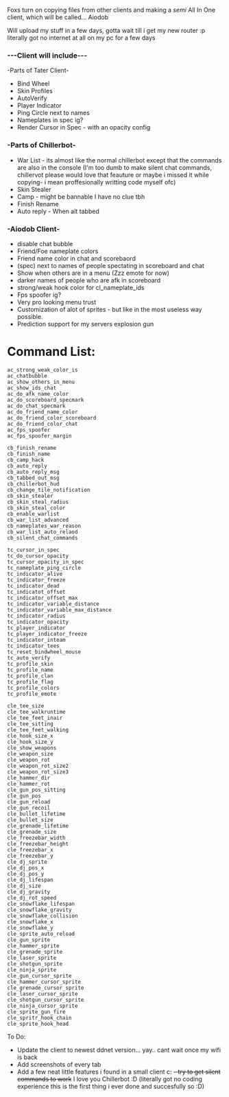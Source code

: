 Foxs turn on copying files from other clients and making a *semi* All In One client, which will be called... Aiodob

Will upload my stuff in a few days, gotta wait till i get my new router :p 
literally got no internet at all on my pc for a few days

### ---Client will include---

-Parts of Tater Client-
- Bind Wheel
- Skin Profiles
- AutoVerify
- Player Indicator
- Ping Circle next to names
- Nameplates in spec ig?
- Render Cursor in Spec - with an opacity config

### -Parts of Chillerbot-
- War List - its almost like the normal chillerbot except that the commands are also in the console (I'm too dumb to make silent chat commands, chillervot please would love that feauture or maybe i missed it while copying- i mean proffesionally writting code myself ofc)
- Skin Stealer
- Camp - might be bannable I have no clue tbh
- Finish Rename
- Auto reply - When alt tabbed

### -Aiodob Client-
- disable chat bubble
- Friend/Foe nameplate colors
- Friend name color in chat and scorebaord
- (spec) next to names of people spectating in scoreboard and chat
- Show when others are in a menu (Zzz emote for now)
- darker names of people who are afk in scoreboard
- strong/weak hook color for cl_nameplate_ids
- Fps spoofer ig?
- Very pro looking menu trust
- Customization of alot of sprites - but like in the most useless way possible.
- Prediction support for my servers explosion gun

# Command List:
```
ac_strong_weak_color_is
ac_chatbubble
ac_show_others_in_menu
ac_show_ids_chat
ac_do_afk_name_color
ac_do_scoreboard_specmark
ac_do_chat_specmark
ac_do_friend_name_color
ac_do_friend_color_scoreboard
ac_do_friend_color_chat
ac_fps_spoofer
ac_fps_spoofer_margin

cb_finish_rename
cb_finish_name
cb_camp_hack
cb_auto_reply
cb_auto_reply_msg
cb_tabbed_out_msg
cb_chillerbot_hud
cb_change_tile_notification
cb_skin_stealer
cb_skin_steal_radius
cb_skin_steal_color
cb_enable_warlist
cb_war_list_advanced
cb_nameplates_war_reason
cb_war_list_auto_relaod
cb_silent_chat_commands

tc_cursor_in_spec
tc_do_cursor_opacity
tc_cursor_opacity_in_spec
tc_nameplate_ping_circle
tc_indicator_alive
tc_indicator_freeze
tc_indicator_dead
tc_indicatot_offset
tc_indicator_offset_max
tc_indicator_variable_distance
tc_indicator_variable_max_distance
tc_indicator_radius
tc_indicator_opacity
tc_player_indicator
tc_player_indicator_freeze
tc_indicator_inteam
tc_indicator_tees
tc_reset_bindwheel_mouse
tc_auto_verify
tc_profile_skin
tc_profile_name
tc_profile_clan
tc_profile_flag
tc_profile_colors
tc_profile_emote

cle_tee_size
cle_tee_walkruntime
cle_tee_feet_inair
cle_tee_sitting
cle_tee_feet_walking
cle_hook_size_x
cle_hook_size_y
cle_show_weapons
cle_weapon_size
cle_weapon_rot
cle_weapon_rot_size2
cle_weapon_rot_size3
cle_hammer_dir
cle_hammer_rot
cle_gun_pos_sitting
cle_gun_pos
cle_gun_reload
cle_gun_recoil
cle_bullet_lifetime
cle_bullet_size
cle_grenade_lifetime
cle_grenade_size
cle_freezebar_width
cle_freezebar_height
cle_freezebar_x
cle_freezebar_y
cle_dj_sprite
cle_dj_pos_x
cle_dj_pos_y
cle_dj_lifespan
cle_dj_size
cle_dj_gravity
cle_dj_rot_speed
cle_snowflake_lifespan
cle_snowflake_gravity
cle_snowflake_collision
cle_snowflake_x
cle_snowflake_y
cle_sprite_auto_reload
cle_gun_sprite
cle_hammer_sprite
cle_grenade_sprite
cle_laser_sprite
cle_shotgun_sprite
cle_ninja_sprite
cle_gun_cursor_sprite
cle_hammer_cursor_sprite
cle_grenade_cursor_sprite
cle_laser_cursor_sprite
cle_shotgun_cursor_sprite
cle_ninja_cursor_sprite
cle_sprite_gun_fire
cle_spritr_hook_chain
cle_sprite_hook_head
```

To Do:
- Update the client to newest ddnet version... yay.. cant wait once my wifi is back
- Add screenshots of every tab
- Add a few neat little features i found in a small client c:
~~- try to get silent commands to work~~ I love you Chillerbot :D
(literally got no coding experience this is the first thing i ever done and succesfully so :D)
